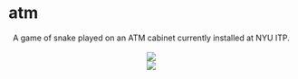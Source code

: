 # atm
<p align="center">
A game of snake played on an ATM cabinet currently installed at NYU ITP.<br><br>
<img src="https://s20.postimg.org/xwgi2hh3h/start07.png">
<br>
<img src ="https://s20.postimg.org/acvkped3h/IMG_7796.jpg">
</p>
